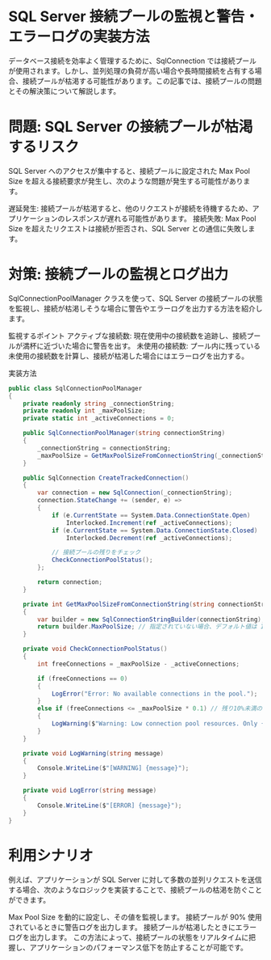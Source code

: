 # SQL Server 接続プールの監視と警告・エラーログの実装方法

データベース接続を効率よく管理するために、SqlConnection では接続プールが使用されます。しかし、並列処理の負荷が高い場合や長時間接続を占有する場合、接続プールが枯渇する可能性があります。この記事では、接続プールの問題とその解決策について解説します。

# 問題: SQL Server の接続プールが枯渇するリスク
SQL Server へのアクセスが集中すると、接続プールに設定された Max Pool Size を超える接続要求が発生し、次のような問題が発生する可能性があります。

遅延発生: 接続プールが枯渇すると、他のリクエストが接続を待機するため、アプリケーションのレスポンスが遅れる可能性があります。
接続失敗: Max Pool Size を超えたリクエストは接続が拒否され、SQL Server との通信に失敗します。

# 対策: 接続プールの監視とログ出力
SqlConnectionPoolManager クラスを使って、SQL Server の接続プールの状態を監視し、接続が枯渇しそうな場合に警告やエラーログを出力する方法を紹介します。

監視するポイント
アクティブな接続数: 現在使用中の接続数を追跡し、接続プールが満杯に近づいた場合に警告を出す。
未使用の接続数: プール内に残っている未使用の接続数を計算し、接続が枯渇した場合にはエラーログを出力する。

実装方法
``` csharp コードをコピーする
public class SqlConnectionPoolManager
{
    private readonly string _connectionString;
    private readonly int _maxPoolSize;
    private static int _activeConnections = 0;

    public SqlConnectionPoolManager(string connectionString)
    {
        _connectionString = connectionString;
        _maxPoolSize = GetMaxPoolSizeFromConnectionString(_connectionString);
    }

    public SqlConnection CreateTrackedConnection()
    {
        var connection = new SqlConnection(_connectionString);
        connection.StateChange += (sender, e) =>
        {
            if (e.CurrentState == System.Data.ConnectionState.Open)
                Interlocked.Increment(ref _activeConnections);
            if (e.CurrentState == System.Data.ConnectionState.Closed)
                Interlocked.Decrement(ref _activeConnections);

            // 接続プールの残りをチェック
            CheckConnectionPoolStatus();
        };

        return connection;
    }

    private int GetMaxPoolSizeFromConnectionString(string connectionString)
    {
        var builder = new SqlConnectionStringBuilder(connectionString);
        return builder.MaxPoolSize; // 指定されていない場合、デフォルト値は 100
    }

    private void CheckConnectionPoolStatus()
    {
        int freeConnections = _maxPoolSize - _activeConnections;

        if (freeConnections == 0)
        {
            LogError("Error: No available connections in the pool.");
        }
        else if (freeConnections <= _maxPoolSize * 0.1) // 残り10%未満の場合
        {
            LogWarning($"Warning: Low connection pool resources. Only {freeConnections} connections available.");
        }
    }

    private void LogWarning(string message)
    {
        Console.WriteLine($"[WARNING] {message}");
    }

    private void LogError(string message)
    {
        Console.WriteLine($"[ERROR] {message}");
    }
}
```

# 利用シナリオ
例えば、アプリケーションが SQL Server に対して多数の並列リクエストを送信する場合、次のようなロジックを実装することで、接続プールの枯渇を防ぐことができます。

Max Pool Size を動的に設定し、その値を監視します。
接続プールが 90% 使用されているときに警告ログを出力します。
接続プールが枯渇したときにエラーログを出力します。
この方法によって、接続プールの状態をリアルタイムに把握し、アプリケーションのパフォーマンス低下を防止することが可能です。
